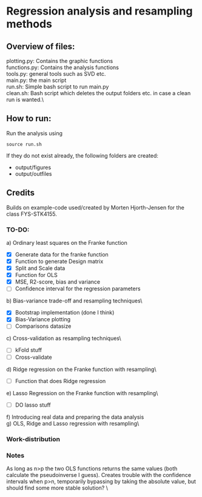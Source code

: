 # Regression analysis and resampling methods

## Overview of files:

plotting.py: Contains the graphic functions\
functions.py: Contains the analysis functions\
tools.py: general tools such as SVD etc.\
main.py: the main script\
run.sh: Simple bash script to run main.py\
clean.sh: Bash script which deletes the output folders etc. in case a clean run is wanted.\    

## How to run:
Run the analysis using

```
source run.sh
```

If they do not exist already, the following folders are created:
- output/figures
- output/outfiles

## Credits
Builds on example-code used/created by Morten Hjorth-Jensen for the class FYS-STK4155.

### TO-DO:
a) Ordinary least squares on the Franke function
  - [x] Generate data for the franke function
  - [x] Function to generate Design matrix
  - [x] Split and Scale data
  - [x] Function for OLS
  - [x] MSE, R2-score, bias and variance
  - [ ] Confidence interval for the regression parameters

b) Bias-variance trade-off and resampling techniques\
  - [x] Bootstrap implementation (done I think)
  - [x] Bias-Variance plotting
  - [ ] Comparisons datasize

c) Cross-validation as resampling techniques\
  - [ ] kFold stuff
  - [ ] Cross-validate

d) Ridge regression on the Franke function with resampling\
  - [ ] Function that does Ridge regression

e) Lasso Regression on the Franke function with resampling\
  - [ ] DO lasso stuff

f) Introducing real data and preparing the data analysis\
g) OLS, Ridge and Lasso regression with resampling\


### Work-distribution

### Notes
As long as n>p the two OLS functions returns the same values (both calculate the pseudoinverse I guess). Creates trouble with the confidence intervals when p>n, temporarily bypassing by taking the absolute value, but should find some more stable solution? \
